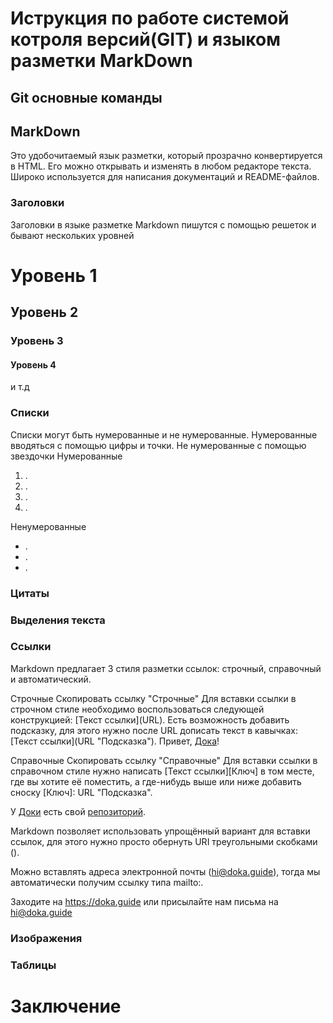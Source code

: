 # Иструкция по работе системой котроля версий(GIT) и языком разметки MarkDown
## Git основные команды  

## MarkDown 
Это удобочитаемый язык разметки, который прозрачно конвертируется в HTML. Его можно открывать и изменять в любом редакторе текста. Широко используется для написания документаций и README-файлов.
### Заголовки
Заголовки в языке разметке Markdown пишутся с помощью решеток и бывают нескольких уровней 
# Уровень 1
## Уровень 2
### Уровень 3
#### Уровень 4 
и т.д

### Списки
Списки могут быть нумерованные и не нумерованные. Нумерованные вводяться с помощью цифры и точки. Не нумерованные с помощью звездочки
Нумерованные
1. .
2. .
3. .
4. .

Ненумерованные
* .
* .
* .

### Цитаты

### Выделения текста

### Ссылки
Markdown предлагает 3 стиля разметки ссылок: строчный, справочный и автоматический.

Строчные Скопировать ссылку "Строчные"
Для вставки ссылки в строчном стиле необходимо воспользоваться следующей конструкцией: [Текст ссылки]​(URL). Есть возможность добавить подсказку, для этого нужно после URL дописать текст в кавычках: [Текст ссылки]​(URL "Подсказка").
Привет, [Дока](https://doka.guide "Энциклопедия про web-dev")!

Справочные Скопировать ссылку "Справочные"
Для вставки ссылки в справочном стиле нужно написать [Текст ссылки]​[Ключ] в том месте, где вы хотите её поместить, а где-нибудь выше или ниже добавить сноску [Ключ]: URL "Подсказка".

У [Доки][1] есть свой [репозиторий][repo].


[1]: https://doka.guide "Энциклопедия про web-dev"
[repo]: https://github.com/doka-guide "Репозиторий Доки"

Markdown позволяет использовать упрощённый вариант для вставки ссылок, для этого нужно просто обернуть URI треугольными скобками (<URI>).

Можно вставлять адреса электронной почты (<hi@doka.guide>), тогда мы автоматически получим ссылку типа mailto:.

Заходите на <https://doka.guide>
или присылайте нам письма на <hi@doka.guide>

### Изображения

### Таблицы 

# Заключение